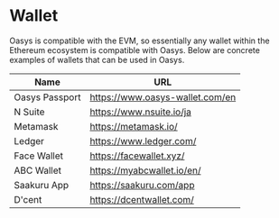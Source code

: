 ---
---

# Wallet
Oasys is compatible with the EVM, so essentially any wallet within the Ethereum ecosystem is compatible with Oasys. Below are concrete examples of wallets that can be used in Oasys.

|Name|URL|
|--|---------|
|Oasys Passport|https://www.oasys-wallet.com/en|
|N Suite|https://www.nsuite.io/ja|
|Metamask|https://metamask.io/|
|Ledger|https://www.ledger.com/|
|Face Wallet|https://facewallet.xyz/|
|ABC Wallet|https://myabcwallet.io/en/|
|Saakuru App|https://saakuru.com/app|
|D'cent|https://dcentwallet.com/|
